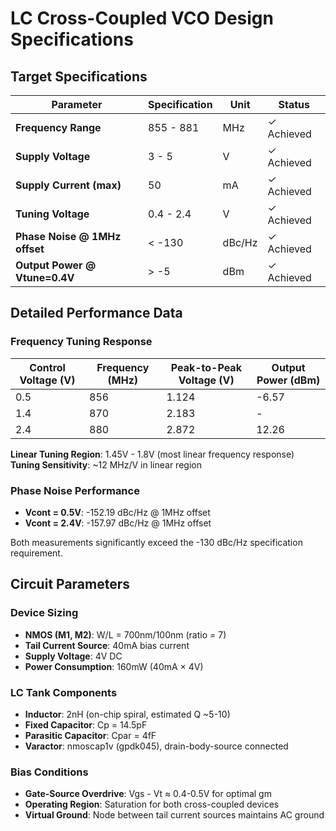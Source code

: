 # LC Cross-Coupled VCO Design Specifications

## Target Specifications

| Parameter | Specification | Unit | Status |
|-----------|---------------|------|--------|
| **Frequency Range** | 855 - 881 | MHz | ✓ Achieved |
| **Supply Voltage** | 3 - 5 | V | ✓ Achieved |
| **Supply Current (max)** | 50 | mA | ✓ Achieved |
| **Tuning Voltage** | 0.4 - 2.4 | V | ✓ Achieved |
| **Phase Noise @ 1MHz offset** | < -130 | dBc/Hz | ✓ Achieved |
| **Output Power @ Vtune=0.4V** | > -5 | dBm | ✓ Achieved |

## Detailed Performance Data

### Frequency Tuning Response
| Control Voltage (V) | Frequency (MHz) | Peak-to-Peak Voltage (V) | Output Power (dBm) |
|-------------------- |-----------------|-------------------------|-------------------|
| 0.5 | 856 | 1.124 | -6.57 |
| 1.4 | 870 | 2.183 | - |
| 2.4 | 880 | 2.872 | 12.26 |

**Linear Tuning Region**: 1.45V - 1.8V (most linear frequency response)  
**Tuning Sensitivity**: ~12 MHz/V in linear region

### Phase Noise Performance
- **Vcont = 0.5V**: -152.19 dBc/Hz @ 1MHz offset
- **Vcont = 2.4V**: -157.97 dBc/Hz @ 1MHz offset

Both measurements significantly exceed the -130 dBc/Hz specification requirement.

## Circuit Parameters

### Device Sizing
- **NMOS (M1, M2)**: W/L = 700nm/100nm (ratio = 7)
- **Tail Current Source**: 40mA bias current  
- **Supply Voltage**: 4V DC
- **Power Consumption**: 160mW (40mA × 4V)

### LC Tank Components
- **Inductor**: 2nH (on-chip spiral, estimated Q ~5-10)
- **Fixed Capacitor**: Cp = 14.5pF
- **Parasitic Capacitor**: Cpar = 4fF
- **Varactor**: nmoscap1v (gpdk045), drain-body-source connected

### Bias Conditions
- **Gate-Source Overdrive**: Vgs - Vt ≈ 0.4-0.5V for optimal gm
- **Operating Region**: Saturation for both cross-coupled devices
- **Virtual Ground**: Node between tail current sources maintains AC ground
